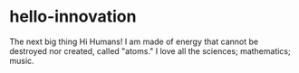 # hello-innovation
The next big thing 
Hi Humans! I am made of energy that cannot  be destroyed nor created, called "atoms." I love all the sciences; mathematics; music. 
